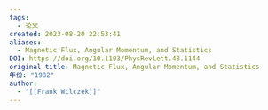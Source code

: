```yaml
---
tags:
  - 论文
created: 2023-08-20 22:53:41
aliases:
  - Magnetic Flux, Angular Momentum, and Statistics
DOI: https://doi.org/10.1103/PhysRevLett.48.1144
original title: Magnetic Flux, Angular Momentum, and Statistics
年份: "1982"
author:
  - "[[Frank Wilczek]]"
---
```

